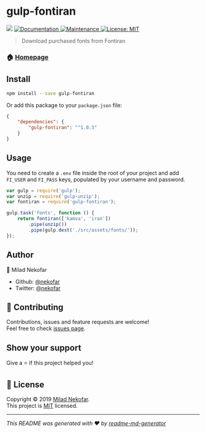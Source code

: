 # gulp-fontiran 
<p>
  <img src="https://img.shields.io/badge/version-1.0.3-blue.svg?cacheSeconds=2592000" />
  <a href="https://github.com/nekofar/gulp-fontiran#readme">
    <img alt="Documentation" src="https://img.shields.io/badge/documentation-yes-brightgreen.svg" target="_blank" />
  </a>
  <a href="https://github.com/nekofar/gulp-fontiran/graphs/commit-activity">
    <img alt="Maintenance" src="https://img.shields.io/badge/Maintained%3F-yes-green.svg" target="_blank" />
  </a>
  <a href="https://github.com/nekofar/gulp-fontiran/blob/master/LICENSE">
    <img alt="License: MIT" src="https://img.shields.io/badge/License-MIT-yellow.svg" target="_blank" />
  </a>
</p>

> Download purchased fonts from Fontiran

### 🏠 [Homepage](https://github.com/nekofar/gulp-fontiran)

## Install

```sh
npm install --save gulp-fontiran
```

Or add this package to your `package.json` file:

```json
{
    "dependencies": {
        "gulp-fontiran": "^1.0.3"
    }
}
```

## Usage

You need to create a `.env` file inside the root of your project and add `FI_USER` and `FI_PASS` keys, populated by your username and password.

```js
var gulp = require('gulp');
var unzip = require('gulp-unzip');
var fontiran = require('gulp-fontiran');

gulp.task('fonts', function () {
    return fontiran(['kamva', 'iran'])
        .pipe(unzip())
        .pipe(gulp.dest('./src/assets/fonts/'));
});
```

## Author

👤 Milad Nekofar

* Github: [@nekofar](https://github.com/nekofar)
* Twitter: [@nekofar](https://twitter.com/nekofar)

## 🤝 Contributing

Contributions, issues and feature requests are welcome!<br />Feel free to check [issues page](https://github.com/nekofar/gulp-fontiran/issues).

## Show your support

Give a ⭐️ if this project helped you!

## 📝 License

Copyright © 2019 [Milad Nekofar](https://github.com/nekofar).<br />
This project is [MIT](https://github.com/nekofar/gulp-fontiran/blob/master/LICENSE) licensed.

***
_This README was generated with ❤️ by [readme-md-generator](https://github.com/kefranabg/readme-md-generator)_